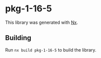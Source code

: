 # pkg-1-16-5

This library was generated with [Nx](https://nx.dev).

## Building

Run `nx build pkg-1-16-5` to build the library.
